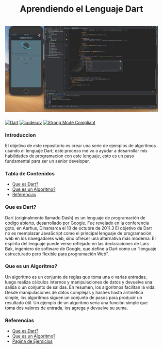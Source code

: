 <h1 align="center">Aprendiendo el Lenguaje Dart</h1>

<h1 align="center">
  <img src="https://github.com/Ing-Brayan-Martinez/Dart-Algorithm-Example/blob/master/.github/assest/maxresdefault.jpg" alt="Flutter" width="800"/>
</h1>

[![Dart](https://github.com/Ing-Brayan-Martinez/Dart-Algorithm-Example/actions/workflows/dart.yml/badge.svg)](https://github.com/Ing-Brayan-Martinez/Dart-Algorithm-Example/actions/workflows/dart.yml)
[![codecov](https://codecov.io/gh/leerob/dart-react-todo/branch/master/graph/badge.svg)](https://codecov.io/gh/leerob/dart-react-todo)
[![Strong Mode Compliant](https://img.shields.io/badge/strong_mode-on-brightgreen.svg)](https://github.com/leerob/dart-react-todo/blob/master/analysis_options.yaml#L2)

### Introduccion

El objetivo de este repositorio es crear una serie de ejemplos de algoritmos usando el lenguaje Dart, este proceso me 
va a ayudar a desarrollar mis habilidades de programacion con este lenguaje, esto es un paso fundamental para ser 
un senior developer.

### Tabla de Contenidos

- [Que es Dart?](#que-es-dart)
- [Que es un Algoritmo?](#que-es-un-algoritmo)
- [Referencias](#referencias)

### Que es Dart?

Dart (originalmente llamado Dash) es un lenguaje de programación de código abierto, desarrollado por Google. Fue revelado 
en la conferencia goto; en Aarhus, Dinamarca el 10 de octubre de 2011.3​ El objetivo de Dart no es reemplazar JavaScript
como el principal lenguaje de programación web en los navegadores web, sino ofrecer una alternativa más moderna. El espíritu 
del lenguaje puede verse reflejado en las declaraciones de Lars Bak, ingeniero de software de Google, que define a Dart como 
un “lenguaje estructurado pero flexible para programación Web”.

### Que es un Algoritmo?

Un algoritmo es un conjunto de reglas que toma una o varias entradas, luego realiza cálculos internos y manipulaciones de 
datos y devuelve una salida o un conjunto de salidas. En resumen, los algoritmos facilitan la vida. Desde manipulaciones 
de datos complejas y hashes hasta aritmética simple, los algoritmos siguen un conjunto de pasos para producir un resultado 
útil. Un ejemplo de un algoritmo sería una función simple que toma dos valores de entrada, los agrega y devuelve su suma.

### Referencias

- [Que es Dart?](https://es.wikipedia.org/wiki/Dart)
- [Que es un Algoritmo?](https://the-algorithms.com/es#about)
- [Pagina de Ejersicios](https://the-algorithms.com/es)